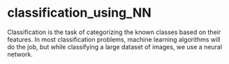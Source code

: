 # classification_using_NN
Classification is the task of categorizing the known classes based on their features. In most classification problems, machine learning algorithms will do the job, but while classifying a large dataset of images, we use a neural network.
